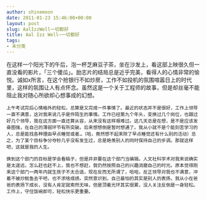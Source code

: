 ```yaml
---
author: shinemoon
date: 2011-01-23 15:46:00+00:00
layout: post
slug: AalIzzWell一切都好
title: Aal Izz Well~一切都好
tags:
- 未分类
---
```


在这样一个阳光下的午后，泡一杯芝麻豆子茶，坐在沙发上，看这部上映很久但一直没看的影片，「三个傻瓜」。励志片的结局总是近乎完美，看得人的心情非常的愉悦。诚如x所言，在这个抢银行不如炒房，工作不如投机的氛围喧嚣日上的时代里，这样的氛围让人有点怀念。虽然这是一个关于工程师的故事，但是却丝毫不能阻止我对随心所欲却心想事成的幻想。  
  
    上午考试完后心情格外的轻松，总算是又完成一件事情了。最近的状态并不是很好，工作上领导一直不满意，这对我来说几乎是件陌生的事情。工作已经第九个年头，变换过几个岗位，也跟过好几个领导，我在这方面一直还算从容，从来没有这样艰难过。这几天总是在想，是不是应该发奋图强，在自己的薄弱环节有所突破。后来想想倒是暂时想通了。我从小就不是个能刻苦学习的人，总是能找各种理由早点睡觉或者…（哈，竟然想不起来除了早点睡觉还有什么别的活动）总之，为了某个目标争分夺秒几乎没有发生过，总是艳羡别人的同时保持自己的步调。那就这样吧，这就是我的人生。  
  
    换到这个部门的目标是学会看稿子，但是并非要在这个部门当编辑。人文社科学术对我来说确实是太遥远，怎么赶也赶不上，我也不想赶，我仍然按照自己的兴趣消磨自己的时光。原本觉得刚来这个部门一两年内就生孩子不太合适，现在反而无所谓了，哈哈，反正领导对我也不满意，冲着不被炒鱿鱼去干吧，也不求啥成绩。突然意识到，自己最怕的其实是别人的表扬，我从小在爸爸的表扬下成长，没有人肯定就索然无味，但是顶着光环其实很累，没人关注反倒是一身轻松。工作上，守住饭碗即可，轻松快乐更重要。
